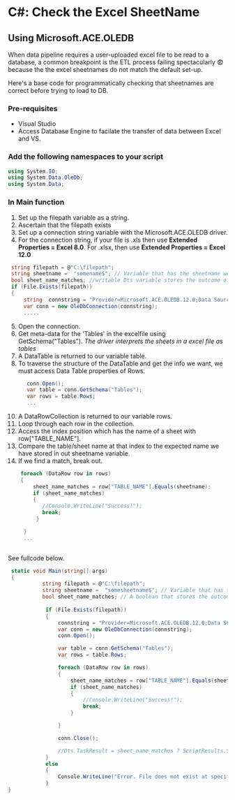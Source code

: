 
# C#: Check the Excel SheetName
## Using Microsoft.ACE.OLEDB


When data pipeline requires a user-uploaded excel file to be read to a database,  a common breakpoint is the ETL process failing spectacularly :fearful: because the 
the excel sheetnames do not match the default set-up.

Here's a base code for programmatically checking that sheetnames  are correct before trying to load to DB. 


### Pre-requisites
- Visual Studio
- Access Database Engine to facilate the transfer of data between Excel and VS. 


### Add the following namespaces to your script
```C#
using System.IO;
using System.Data.OleDb;
using System.Data;
```

### In Main function
1. Set up the filepath variable as a string. 
2. Ascertain that the filepath exists 
3. Set up a connection string variable with the Microsoft.ACE.OLEDB driver.
4. For the connection string, if your file is .xls then use **Extended Properties = Excel 8.0**. For .xlsx,  then use **Extended Properties = Excel 12.0**


```C#
 string filepath = @"C:\filepath";
 string sheetname =  "somename$"; // Variable that has the sheetname we going to compare against; usually you can grab thisfrom Script task Dts variables
 bool sheet_name_matches; //writable Dts variable stores the outcome of our check
 if (File.Exists(filepath))
 {
     string  connstring = "Provider=Microsoft.ACE.OLEDB.12.0;Data Source=" + filepath + ";Extended Properties=Excel 12.0";
     var conn = new OleDbConnection(connstring);
     .....
 ```
 
 
 5. Open the connection.
 6. Get meta-data for the 'Tables' in the excelfile using GetSchema("Tables"). *The driver interprets the sheets in a excel file as tables*
 7. A DataTable is returned to our variable table.
 8. To traverse the structure of the DataTable and get the info we want, we must access Data Table properties of Rows.
 
  
```C#
      conn.Open();
      var table = conn.GetSchema("Tables");
      var rows = table.Rows;  
      ...

```
10. A DataRowCollection is returned to our variable rows.
11. Loop through each row in the collection.
12. Access the index position which has the name of a sheet with row["TABLE_NAME"].
13. Compare the table/sheet name at that index to the expected name we have stored in out sheetname variable.
14. If we find a match, break out.

```C#
    foreach (DataRow row in rows)
    {
        sheet_name_matches = row["TABLE_NAME"].Equals(sheetname);
        if (sheet_name_matches)
        {
           //Console.WriteLine("Success!"); 
           break;
         }

     }
     ...
         
```

See fullcode below.


```C#
 static void Main(string[] args)
 {
           string filepath = @"C:\filepath";
           string sheetname =  "somesheetname$"; // Variable that has the sheetname we want to find; IRL, we can put this in a read only Dts variables
           bool sheet_name_matches; // A boolean that stores the outcome of our script. IRL, we can put this in a read/write Dts variable
           
            if (File.Exists(filepath))
            {               
                connstring = "Provider=Microsoft.ACE.OLEDB.12.0;Data Source=" + filepath + ";Extended Properties=Excel 12.0";
                var conn = new OleDbConnection(connstring);
                conn.Open();             

                var table = conn.GetSchema("Tables");
                var rows = table.Rows;

                foreach (DataRow row in rows)
                {
                    sheet_name_matches = row["TABLE_NAME"].Equals(sheetname);
                    if (sheet_name_matches)
                    {
                        //Console.WriteLine("Success!"); 
                        break;
                    }

                }

                conn.Close();

                //Dts.TaskResult = sheet_name_matches ? ScriptResults.Success   : ScriptResults.Failure
            }
            else
            {
                Console.WriteLine("Error. File does not exist at specified path");
            }
}
 

```



 
 
